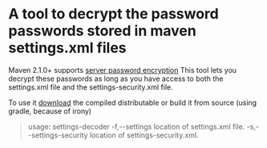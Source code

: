 A tool to decrypt the password passwords stored in maven settings.xml files
===========================================================================

Maven 2.1.0+  supports [server password encryption](http://maven.apache.org/guides/mini/guide-encryption.html)
This tool lets you decrypt these passwords as long as you have access to both the settings.xml file and the settings-security.xml file.

To use it [download](https://github.com/downloads/jelmerk/maven-settings-decoder/settings-decoder.zip) the compiled distributable
or build it from source (using gradle, because of irony)

> usage: settings-decoder
>  -f,--settings <arg>            location of settings.xml file.
>  -s,--settings-security <arg>   location of settings-security.xml.
